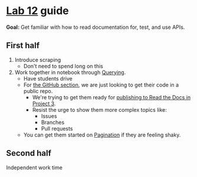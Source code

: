 # [Lab 12](lab_12.ipynb) guide

**Goal:** Get familiar with how to read documentation for, test, and use APIs.

## First half

1. Introduce scraping
   - Don't need to spend long on this
1. Work together in notebook through [Querying](lab_12.ipynb#querying).
   - Have students drive
   - For [the GitHub section](lab_12.ipynb#github), we are just looking to get their code in a public repo.
     - We're trying to get them ready for [publishing to Read the Docs in Project 3](project_3.md#jupyterbook).
     - Resist the urge to show them more complex topics like:
       - Issues
       - Branches
       - Pull requests
   - You can get them started on [Pagination](lab_12.ipynb#pagination) if they are feeling shaky.

## Second half

Independent work time
